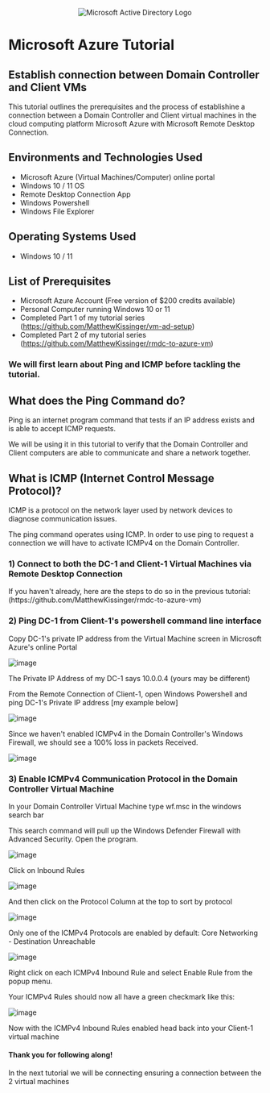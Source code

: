 <p align="center">
  <img src="https://i.imgur.com/pU5A58S.png" alt="Microsoft Active Directory Logo"/>
</p>

<h1>Microsoft Azure Tutorial</h1>
<h2>Establish connection between Domain Controller and Client VMs</h2>
<p>This tutorial outlines the prerequisites and the process of establishine a connection between a Domain Controller and Client virtual machines in the cloud computing platform Microsoft Azure with Microsoft Remote Desktop Connection.</p> 

<h2>Environments and Technologies Used</h2>

- Microsoft Azure (Virtual Machines/Computer) online portal
- Windows 10 / 11 OS
- Remote Desktop Connection App
- Windows Powershell
- Windows File Explorer

<h2>Operating Systems Used </h2>

- Windows 10 / 11

<h2>List of Prerequisites</h2>

- Microsoft Azure Account (Free version of $200 credits available)
- Personal Computer running Windows 10 or 11
- Completed Part 1 of my tutorial series (https://github.com/MatthewKissinger/vm-ad-setup)
- Completed Part 2 of my tutorial series (https://github.com/MatthewKissinger/rmdc-to-azure-vm)

<h3>We will first learn about Ping and ICMP before tackling the tutorial.</h3>

<h2>What does the Ping Command do?</h2>
<p>Ping is an internet program command that tests if an IP address exists and is able to accept ICMP requests.</p>
<p>We will be using it in this tutorial to verify that the Domain Controller and Client computers are able to communicate and share a network together.</p>

<h2>What is ICMP (Internet Control Message Protocol)?</h2>
<p>ICMP is a protocol on the network layer used by network devices to diagnose communication issues. </p>
<p>The ping command operates using ICMP. In order to use ping to request a connection we will have to activate ICMPv4 on the Domain Controller.</p>

<h3> 1) Connect to both the DC-1 and Client-1 Virtual Machines via Remote Desktop Connection</h3>

<p>If you haven't already, here are the steps to do so in the previous tutorial: (https://github.com/MatthewKissinger/rmdc-to-azure-vm) </p>

<h3>2) Ping DC-1 from Client-1's powershell command line interface</h3>

<p>Copy DC-1's private IP address from the Virtual Machine screen in Microsoft Azure's online Portal</p>

![image](https://github.com/MatthewKissinger/connect-dc-client-vms/assets/48774883/a46a1311-f08b-4cd5-9888-562bb497aa0d)

<p>The Private IP Address of my DC-1 says 10.0.0.4 (yours may be different)</p>

<p>From the Remote Connection of Client-1, open Windows Powershell and ping DC-1's Private IP address [my example below]</p>

![image](https://github.com/MatthewKissinger/connect-dc-client-vms/assets/48774883/12ef79ed-cb61-45ab-809b-fb69c04b975f)

<p>Since we haven't enabled ICMPv4 in the Domain Controller's Windows Firewall, we should see a 100% loss in packets Received.</p>

![image](https://github.com/MatthewKissinger/connect-dc-client-vms/assets/48774883/889fcd54-aecc-4872-a2d7-32e3303978a2)

<h3>3) Enable ICMPv4 Communication Protocol in the Domain Controller Virtual Machine</h3>

<p>In your Domain Controller Virtual Machine type wf.msc in the windows search bar</p>

<p>This search command will pull up the Windows Defender Firewall with Advanced Security. Open the program.</p>

![image](https://github.com/MatthewKissinger/connect-dc-client-vms/assets/48774883/d8803abb-cbc1-4018-ab39-ec0d0a7b27a1)

<p>Click on Inbound Rules</p>

![image](https://github.com/MatthewKissinger/connect-dc-client-vms/assets/48774883/a55c6d52-e7c1-4a44-bf13-d5012b5f7458)

<p>And then click on the Protocol Column at the top to sort by protocol</p>

![image](https://github.com/MatthewKissinger/connect-dc-client-vms/assets/48774883/f854ee72-d299-42bb-9089-ba9e0c59d930)

<p>Only one of the ICMPv4 Protocols are enabled by default: Core Networking - Destination Unreachable</p>

![image](https://github.com/MatthewKissinger/connect-dc-client-vms/assets/48774883/dd4e03fa-3fb6-437a-81ff-5667ef6bfde5)

<p>Right click on each ICMPv4 Inbound Rule and select Enable Rule from the popup menu. </p>

<p>Your ICMPv4 Rules should now all have a green checkmark like this: </p>

![image](https://github.com/MatthewKissinger/connect-dc-client-vms/assets/48774883/65e451b9-7680-4484-b332-4b16c9ca4ccb)

<p>Now with the ICMPv4 Inbound Rules enabled head back into your Client-1 virtual machine</p>













<h4>Thank you for following along!</h4>
  
<p>In the next tutorial we will be connecting ensuring a connection between the 2 virtual machines</p>
